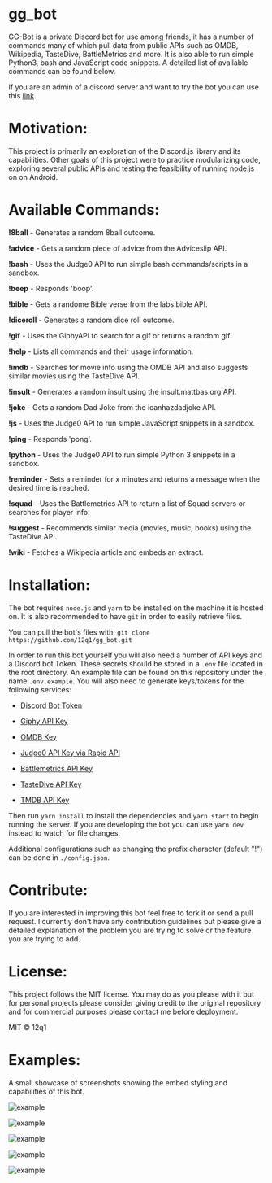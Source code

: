 # gg_bot
GG-Bot is a private Discord bot for use among friends, it has a number of commands many of which pull data from public APIs such as OMDB, Wikipedia, TasteDive, BattleMetrics and more. It is also able to run simple Python3, bash and JavaScript code snippets. A detailed list of available commands can be found below.

If you are an admin of a discord server and want to try the bot you can use this [link](https://discord.com/api/oauth2/authorize?client_id=767075691082153994&permissions=83968&scope=bot). 

# Motivation:
This project is primarily an exploration of the Discord.js library and its capabilities. Other goals of this project were to practice modularizing code, exploring several public APIs and testing the feasibility of running node.js on on Android.

# Available Commands:
**!8ball** - Generates a random 8ball outcome.

**!advice** - Gets a random piece of advice from the Adviceslip API.

**!bash** - Uses the Judge0 API to run simple bash commands/scripts in a sandbox.

**!beep** - Responds 'boop'.

**!bible** - Gets a randome Bible verse from the labs.bible API.

**!diceroll** - Generates a random dice roll outcome.

**!gif** - Uses the GiphyAPI to search for a gif or returns a random gif.

**!help** - Lists all commands and their usage information.

**!imdb** - Searches for movie info using the OMDB API and also suggests similar movies using the TasteDive API.

**!insult** - Generates a random insult using the insult.mattbas.org API.

**!joke** - Gets a random Dad Joke from the icanhazdadjoke API.

**!js** - Uses the Judge0 API to run simple JavaScript snippets in a sandbox.

**!ping** - Responds 'pong'.

**!python** - Uses the Judge0 API to run simple Python 3 snippets in a sandbox.

**!reminder** - Sets a reminder for x minutes and returns a message when the desired time is reached.

**!squad** - Uses the Battlemetrics API to return a list of Squad servers or searches for player info.

**!suggest** - Recommends similar media (movies, music, books) using the TasteDive API.

**!wiki** - Fetches a Wikipedia article and embeds an extract.

# Installation:
The bot requires ```node.js``` and ```yarn``` to be installed on the machine it is hosted on. It is also recommended to have ```git``` in order to easily retrieve files.

You can pull the bot's files with.
```git clone https://github.com/12q1/gg_bot.git```

In order to run this bot yourself you will also need a number of API keys and a Discord bot Token. These secrets should be stored in a ```.env``` file located in the root directory. An example file can be found on this repository under the name ```.env.example```. You will also need to generate keys/tokens for the following services:

- [Discord Bot Token](https://discordjs.guide/preparations/setting-up-a-bot-application.html#creating-your-bot)

- [Giphy API Key](https://support.giphy.com/hc/en-us/articles/360020283431-Request-A-GIPHY-API-Key)

- [OMDB Key](http://www.omdbapi.com/apikey.aspx?__EVENTTARGET=freeAcct&__EVENTARGUMENT=&__LASTFOCUS=&__VIEWSTATE=%2FwEPDwUKLTIwNDY4MTIzNQ9kFgYCAQ9kFgICBw8WAh4HVmlzaWJsZWhkAgIPFgIfAGhkAgMPFgIfAGhkGAEFHl9fQ29udHJvbHNSZXF1aXJlUG9zdEJhY2tLZXlfXxYDBQtwYXRyZW9uQWNjdAUIZnJlZUFjY3QFCGZyZWVBY2N0x0euvR%2FzVv1jLU3mGetH4R3kWtYKWACCaYcfoP1IY8g%3D&__VIEWSTATEGENERATOR=5E550F58&__EVENTVALIDATION=%2FwEdAAU5GG7XylwYou%2BzznFv7FbZmSzhXfnlWWVdWIamVouVTzfZJuQDpLVS6HZFWq5fYpioiDjxFjSdCQfbG0SWduXFd8BcWGH1ot0k0SO7CfuulN6vYN8IikxxqwtGWTciOwQ4e4xie4N992dlfbpyqd1D&at=freeAcct&Email=)

- [Judge0 API Key via Rapid API](https://rapidapi.com/hermanzdosilovic/api/judge0/pricing)

- [Battlemetrics API Key](https://www.battlemetrics.com/developers/documentation#auth)

- [TasteDive API Key](https://tastedive.com/read/api)

- [TMDB API Key](https://developers.themoviedb.org/3/getting-started/introduction)

Then run ```yarn install``` to install the dependencies and ```yarn start``` to begin running the server. If you are developing the bot you can use ```yarn dev``` instead to watch for file changes.

Additional configurations such as changing the prefix character (default "!") can be done in `./config.json`. 

# Contribute:
If you are interested in improving this bot feel free to fork it or send a pull request. I currently don't have any contribution guidelines but please give a detailed explanation of the problem you are trying to solve or the feature you are trying to add.

# License:
This project follows the MIT license. You may do as you please with it but for personal projects please consider giving credit to the original repository and for commercial purposes please contact me before deployment.

MIT © 12q1

# Examples:

A small showcase of screenshots showing the embed styling and capabilities of this bot.

![example](https://i.imgur.com/JXIpEOD.png)

![example](https://i.imgur.com/SPzIPyT.png)

![example](https://i.imgur.com/s927gKz.png)

![example](https://i.imgur.com/RittJzT.png)

![example](https://i.imgur.com/UJCQ3tD.png)


